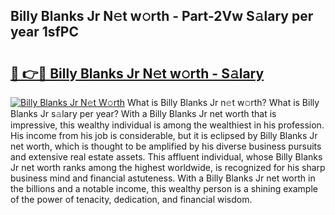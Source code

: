 ## Billy Blanks Jr N𝚎t w𝚘rth - Part-2Vw S𝚊lary per year 1sfPC

# <h2><a href="http://gc3d3h9.nevu.top/?p=Billy+Blanks+Jr">🔗 👉🔴 Billy Blanks Jr N𝚎t w𝚘rth - S𝚊lary</a></h2>

[![Billy Blanks Jr N𝚎t W𝚘rth](https://i.imgur.com/Oavwk0R.jpeg)](http://gc3d3h9.nevu.top/?p=Billy+Blanks+Jr)
What is Billy Blanks Jr n𝚎t w𝚘rth? What is Billy Blanks Jr s𝚊lary per year?
With a Billy Blanks Jr net worth that is impressive, this wealthy individual is among the wealthiest in his profession. His income from his job is considerable, but it is eclipsed by Billy Blanks Jr net worth, which is thought to be amplified by his diverse business pursuits and extensive real estate assets. This affluent individual, whose Billy Blanks Jr net worth ranks among the highest worldwide, is recognized for his sharp business mind and financial astuteness. With a Billy Blanks Jr net worth in the billions and a notable income, this wealthy person is a shining example of the power of tenacity, dedication, and financial wisdom.
